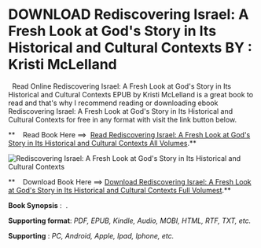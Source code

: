  **DOWNLOAD Rediscovering Israel: A Fresh Look at God's Story in Its Historical and Cultural Contexts BY : Kristi McLelland**
============================================================================================================================

  Read Online Rediscovering Israel: A Fresh Look at God's Story in Its Historical and Cultural Contexts EPUB by Kristi McLelland is a great book to read and that's why I recommend reading or downloading ebook Rediscovering Israel: A Fresh Look at God's Story in Its Historical and Cultural Contexts for free in any format with visit the link button below.

**    Read Book Here ==>  [Read Rediscovering Israel: A Fresh Look at God's Story in Its Historical and Cultural Contexts All Volumes](https://goodreadbook.site/?book=0736987703).**

![Rediscovering Israel: A Fresh Look at God's Story in Its Historical and Cultural Contexts](https://i.gr-assets.com/images/S/compressed.photo.goodreads.com/books/1688101630l/122750147.jpg)

**    Download Book Here ==> [Download Rediscovering Israel: A Fresh Look at God's Story in Its Historical and Cultural Contexts Full Volumest](https://goodreadbook.site/?book=0736987703).**

**Book Synopsis** :  .

**Supporting format**: _PDF, EPUB, Kindle, Audio, MOBI, HTML, RTF, TXT, etc._

**Supporting** : _PC, Android, Apple, Ipad, Iphone, etc._